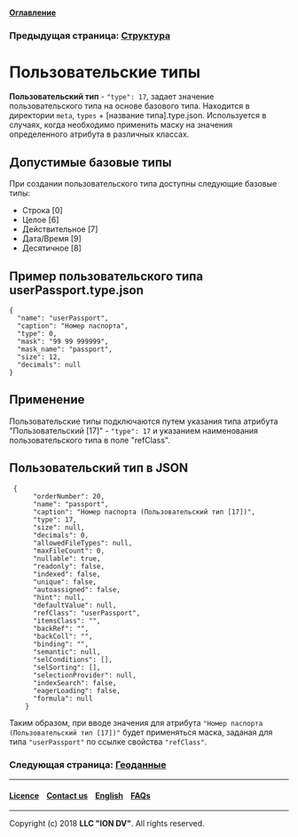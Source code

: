 #### [Оглавление](/docs/ru/index.md)

### Предыдущая страница: [Структура](/docs/ru/2_system_description/metadata_structure/meta_class/type_isstruct16.md)

# Пользовательские типы

**Пользовательский тип** - `"type": 17`, задает значение пользовательского типа на основе базового типа. Находится в директории `meta`, `types` + [название типа].type.json. Используется в случаях, когда необходимо применить маску на значения определенного атрибута в различных классах.

## Допустимые базовые типы

При создании пользовательского типа доступны следующие базовые типы:

* Строка [0]
* Целое [6]
* Действительное [7]
* Дата/Время [9]
* Десятичное [8]

## Пример пользовательского типа userPassport.type.json
```
{
  "name": "userPassport",
  "caption": "Номер паспорта",
  "type": 0,
  "mask": "99 99 999999",
  "mask_name": "passport",
  "size": 12,
  "decimals": null
}
```


## Применение

Пользовательские типы подключаются путем указания типа атрибута "Пользовательский [17]" - `"type": 17` и указанием наименования пользовательского типа в поле "refClass". 

## Пользовательский тип в JSON

```
 {
      "orderNumber": 20,
      "name": "passport",
      "caption": "Номер паспорта (Пользовательский тип [17])",
      "type": 17,
      "size": null,
      "decimals": 0,
      "allowedFileTypes": null,
      "maxFileCount": 0,
      "nullable": true,
      "readonly": false,
      "indexed": false,
      "unique": false,
      "autoassigned": false,
      "hint": null,
      "defaultValue": null,
      "refClass": "userPassport",
      "itemsClass": "",
      "backRef": "",
      "backColl": "",
      "binding": "",
      "semantic": null,
      "selConditions": [],
      "selSorting": [],
      "selectionProvider": null,
      "indexSearch": false,
      "eagerLoading": false,
      "formula": null
    }
```

Таким образом, при вводе значения для атрибута `"Номер паспорта (Пользовательский тип [17])"` будет применяться маска, заданая для типа `"userPassport"` по ссылке свойства `"refClass"`. 


### Следующая страница: [Геоданные](/docs/ru/2_system_description/metadata_structure/meta_class/type_geodata100.md)
--------------------------------------------------------------------------  


 #### [Licence](/LICENCE.md) &ensp;  [Contact us](https://iondv.com) &ensp;  [English](/docs/en/2_system_description/metadata_structure/meta_class/type_user17.md)   &ensp; [FAQs](/faqs.md)  <div><img src="https://mc.iondv.com/watch/local/docs/framework" style="position:absolute; left:-9999px;" height=1 width=1 alt="iondv metrics"></div>         



--------------------------------------------------------------------------  

Copyright (c) 2018 **LLC "ION DV"**.
All rights reserved. 
